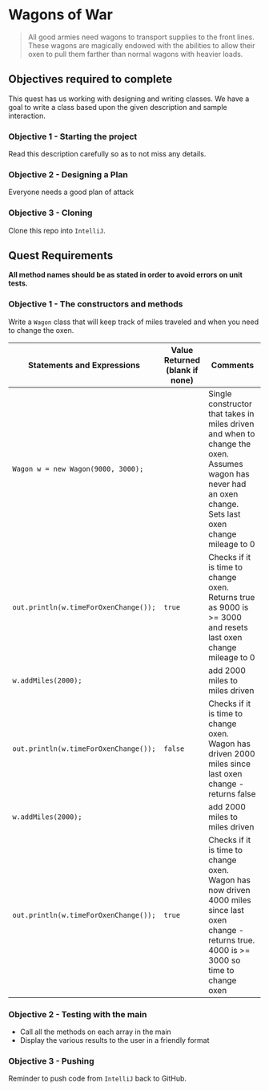 # Wagons of War
> All good armies need wagons to transport supplies to the front lines.  These wagons are magically endowed with the abilities to allow their oxen to pull them farther than normal wagons with heavier loads.

## Objectives required to complete
This quest has us working with designing and writing classes.  We have a goal to write a class based upon the given description and sample interaction.

### Objective 1 - Starting the project
Read this description carefully so as to not miss any details.

### Objective 2 - Designing a Plan 
Everyone needs a good plan of attack

### Objective 3 - Cloning
Clone this repo into `IntelliJ`.

## Quest Requirements
**All method names should be as stated in order to avoid errors on unit tests.**

### Objective 1 - The constructors and methods
Write a `Wagon` class that will keep track of miles traveled and when you need to change the oxen.

| Statements and Expressions            | Value Returned  (blank if none)  | Comments                    |
| ---------------------------           | ----------------- | --------------------------------           |
| `Wagon w = new Wagon(9000, 3000);`    |                   | Single constructor that takes in miles driven and when to change the oxen. Assumes wagon has never had an oxen change. Sets last oxen change mileage to 0         |
| `out.println(w.timeForOxenChange());` | `true`            | Checks if it is time to change oxen. Returns true as 9000 is >= 3000 and resets last oxen change mileage to 0       |
| `w.addMiles(2000);`                   |                   | add 2000 miles to miles driven             |
| `out.println(w.timeForOxenChange());` | `false`           | Checks if it is time to change oxen. Wagon has driven 2000 miles since last oxen change - returns false           |
| `w.addMiles(2000);`                   |                   | add 2000 miles to miles driven             |
| `out.println(w.timeForOxenChange());` | `true`            | Checks if it is time to change oxen. Wagon has now driven 4000 miles since last oxen change - returns true. 4000 is >= 3000 so time to change oxen     |


	
### Objective 2 - Testing with the main
- Call all the methods on each array in the main
- Display the various results to the user in a friendly format

### Objective 3 - Pushing
Reminder to push code from `IntelliJ` back to GitHub.

